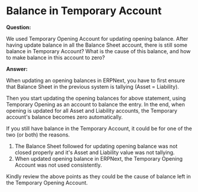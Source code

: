 
# Balance in Temporary Account


**Question:**


We used Temporary Opening Account for updating opening balance. After having update balance in all the Balance Sheet account, there is still some balance in Temporary Account? What is the cause of this balance, and how to make balance in this account to zero?


**Answer:**


When updating an opening balances in ERPNext, you have to first ensure that Balance Sheet in the previous system is tallying (Asset = Liability).


Then you start updating the opening balances for above statement, using Temporary Opening as an account to balance the entry. In the end, when opening is updated for all Asset and Liability accounts, the Temporary account's balance becomes zero automatically.


If you still have balance in the Temporary Account, it could be for one of the two (or both) the reasons.


1. The Balance Sheet followed for updating opening balance was not closed properly and it's Asset and Liability value was not tallying.
2. When updated opening balance in ERPNext, the Temporary Opening Account was not used consistently.


Kindly review the above points as they could be the cause of balance left in the Temporary Opening Account.


